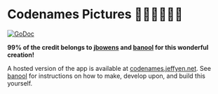 # Codenames Pictures 🕵🏼‍♂️🕵🏾‍♀️

[![GoDoc](https://godoc.org/github.com/jbowens/codenames?status.svg)](https://godoc.org/github.com/jbowens/codenames)

**99% of the credit belongs to [jbowens](https://github.com/jbowens) and [banool](https://github.com/banool/codenames/pictures) for this wonderful creation!**

A hosted version of the app is available at [codenames.jeffyen.net](https://codenames.jeffyen.net). See [banool](https://github.com/banool/codenames-pictures) for instructions on how to make, develop upon, and build this yourself.
